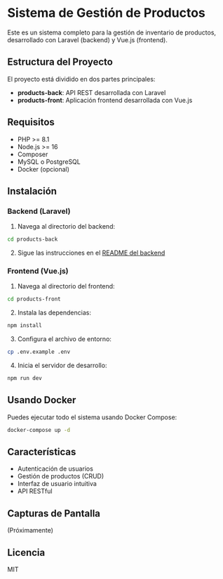 # Sistema de Gestión de Productos

Este es un sistema completo para la gestión de inventario de productos, desarrollado con Laravel (backend) y Vue.js (frontend).

## Estructura del Proyecto

El proyecto está dividido en dos partes principales:

- **products-back**: API REST desarrollada con Laravel
- **products-front**: Aplicación frontend desarrollada con Vue.js

## Requisitos

- PHP >= 8.1
- Node.js >= 16
- Composer
- MySQL o PostgreSQL
- Docker (opcional)

## Instalación

### Backend (Laravel)

1. Navega al directorio del backend:
```bash
cd products-back
```

2. Sigue las instrucciones en el [README del backend](./products-back/README.md)

### Frontend (Vue.js)

1. Navega al directorio del frontend:
```bash
cd products-front
```

2. Instala las dependencias:
```bash
npm install
```

3. Configura el archivo de entorno:
```bash
cp .env.example .env
```

4. Inicia el servidor de desarrollo:
```bash
npm run dev
```

## Usando Docker

Puedes ejecutar todo el sistema usando Docker Compose:

```bash
docker-compose up -d
```

## Características

- Autenticación de usuarios
- Gestión de productos (CRUD)
- Interfaz de usuario intuitiva
- API RESTful

## Capturas de Pantalla

(Próximamente)

## Licencia

MIT 